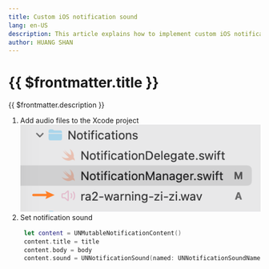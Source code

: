 ```yaml
---
title: Custom iOS notification sound
lang: en-US
description: This article explains how to implement custom iOS notification sounds.
author: HUANG SHAN
---
```


# {{ $frontmatter.title }}

{{ $frontmatter.description }}

1. Add audio files to the Xcode project
   ![picture 0](assets/f94672555b0fa3fe54ca92c61cb1d6970dc8ac7f70843fd03233f4e8fa8c3995.png)
2. Set notification sound
   ```swift
    let content = UNMutableNotificationContent()
    content.title = title
    content.body = body
    content.sound = UNNotificationSound(named: UNNotificationSoundName(rawValue: "ra2-warning-zi-zi.wav"))
   ```